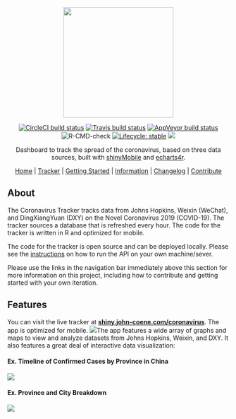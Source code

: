 
<div align="center">

<img src="./man/figures/logo.png" height="250px" />

<!-- badges: start -->
[![CircleCI build status](https://circleci.com/gh/JohnCoene/coronavirus.svg?style=svg)](https://circleci.com/gh/JohnCoene/coronavirus)
[![Travis build status](https://travis-ci.org/JohnCoene/coronavirus.svg?branch=master)](https://travis-ci.org/JohnCoene/coronavirus)
[![AppVeyor build status](https://ci.appveyor.com/api/projects/status/github/JohnCoene/coronavirus?branch=master&svg=true)](https://ci.appveyor.com/project/JohnCoene/coronavirus)
![R-CMD-check](https://github.com/JohnCoene/coronavirus/workflows/R-CMD-check/badge.svg)
[![Lifecycle: stable](https://img.shields.io/badge/lifecycle-stable-brightgreen.svg)](https://www.tidyverse.org/lifecycle/#stable)
![](https://img.shields.io/badge/license-MIT-blue)
<!-- badges: end -->

Dashboard to track the spread of the coronavirus, based on three data sources, built with [shinyMobile](https://rinterface.github.io/shinyMobile/) and [echarts4r](https://echarts4r.john-coene.com/).

[Home](README.md) | [Tracker](https://shiny.john-coene.com/coronavirus) | [Getting Started](GETSTARTED.md) | [Information](INFORMATION.md) | [Changelog](NEWS.md) | [Contribute](CONTRIBUTE.md)

</div>

## About

The Coronavirus Tracker tracks data from Johns Hopkins, Weixin (WeChat), and DingXiangYuan (DXY) on the Novel Coronavirus 2019 (COVID-19). The tracker sources a database that is refreshed every hour. The code for the tracker is written in R and optimized for mobile.

The code for the tracker is open source and can be deployed locally. Please see the [instructions](GETSTARTED.md) on how to run the API on your own machine/sever.

Please use the links in the navigation bar immediately above this section for more information on this project, including how to contribute and getting started with your own iteration.
## Features
You can visit the live tracker at [**shiny.john-coene.com/coronavirus**](https://shiny.john-coene.com/coronavirus/). The app is optimized for mobile.
![](https://coronavirus.john-coene.com/_media/banner.png)The app features a wide array of graphs and maps to view and analyze datasets from Johns Hopkins, Weixin, and DXY. It also features a great deal of interactive data visualization:
#### Ex. Timeline of Confirmed Cases by Province in China
![](https://coronavirus.john-coene.com/_media/coronavirus_time1.gif)
#### Ex. Province and City Breakdown
![](https://coronavirus.john-coene.com/_media/coronavirus_time2.gif)